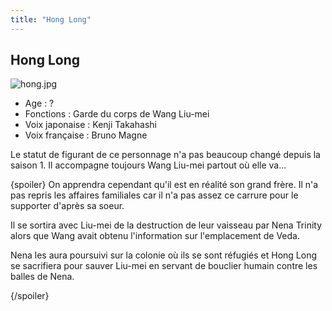 ```yaml
---
title: "Hong Long"
---
```


Hong Long
---------

![hong.jpg](/images/stories/saga/gundam00/persos/s2/hong.jpg "hong.jpg")
- Age : ?   
- Fonctions : Garde du corps de Wang Liu-mei  
- Voix japonaise : Kenji Takahashi  
- Voix française : Bruno Magne


Le statut de figurant de ce personnage n'a pas beaucoup changé depuis la saison 1. Il accompagne toujours Wang Liu-mei partout où elle va...


{spoiler}
On apprendra cependant qu'il est en réalité son grand frère. Il n'a pas repris les affaires familiales car il n'a pas assez ce carrure pour le supporter d'après sa soeur.


Il se sortira avec Liu-mei de la destruction de leur vaisseau par Nena Trinity alors que Wang avait obtenu l'information sur l'emplacement de Veda.


Nena les aura poursuivi sur la colonie où ils se sont réfugiés et Hong Long se sacrifiera pour sauver Liu-mei en servant de bouclier humain contre les balles de Nena.


{/spoiler}